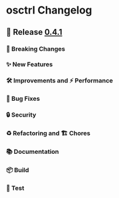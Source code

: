 # osctrl Changelog

## 🔖 Release [0.4.1](https://github.com/jmpsec/osctrl/releases/tag/v0.4.1)

### 🚨 Breaking Changes

### ✨ New Features

### 🛠 Improvements and ⚡️ Performance

### 🐛 Bug Fixes

### 🔒 Security

### ♻️ Refactoring and 🏗 Chores

### 📚 Documentation

### 📦 Build

### 🚦 Test
